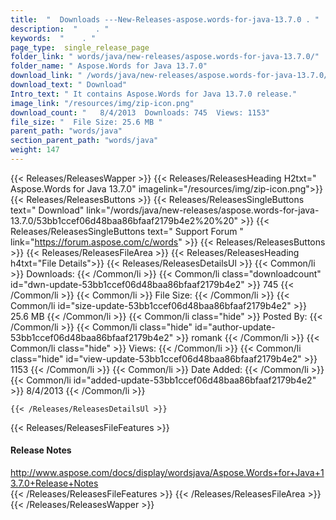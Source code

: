 ```yaml
---
title:  "  Downloads ---New-Releases-aspose.words-for-java-13.7.0 . " 
description:  "    . " 
keywords:  "    . " 
page_type:  single_release_page
folder_link: " words/java/new-releases/aspose.words-for-java-13.7.0/"
folder_name: " Aspose.Words for Java 13.7.0"
download_link: " /words/java/new-releases/aspose.words-for-java-13.7.0/53bb1ccef06d48baa86bfaaf2179b4e2"
download_text: " Download"
Intro_text: " It contains Aspose.Words for Java 13.7.0 release."
image_link: "/resources/img/zip-icon.png"
download_count: "   8/4/2013  Downloads: 745  Views: 1153"
file_size: "  File Size: 25.6 MB "
parent_path: "words/java"
section_parent_path: "words/java"
weight: 147 
---
```


{{< Releases/ReleasesWapper >}}
  {{< Releases/ReleasesHeading H2txt=" Aspose.Words for Java 13.7.0" imagelink="/resources/img/zip-icon.png">}}
  {{< Releases/ReleasesButtons >}}
    {{< Releases/ReleasesSingleButtons text=" Download" link="/words/java/new-releases/aspose.words-for-java-13.7.0/53bb1ccef06d48baa86bfaaf2179b4e2%20%20" >}}
    {{< Releases/ReleasesSingleButtons text=" Support Forum " link="https://forum.aspose.com/c/words" >}}
  {{< Releases/ReleasesButtons >}}
  {{< Releases/ReleasesFileArea >}}
    {{< Releases/ReleasesHeading h4txt="File Details">}}
    {{< Releases/ReleasesDetailsUl >}}
            {{< Common/li  >}} Downloads: {{< /Common/li >}} 
      {{< Common/li class="downloadcount" id="dwn-update-53bb1ccef06d48baa86bfaaf2179b4e2" >}} 745 {{< /Common/li >}} 
      {{< Common/li  >}} File Size: {{< /Common/li >}} 
      {{< Common/li id="size-update-53bb1ccef06d48baa86bfaaf2179b4e2" >}} 25.6 MB {{< /Common/li >}} 
      {{< Common/li  class="hide" >}} Posted By: {{< /Common/li >}} 
      {{< Common/li class="hide" id="author-update-53bb1ccef06d48baa86bfaaf2179b4e2" >}} romank {{< /Common/li >}} 
      {{< Common/li class="hide"  >}} Views: {{< /Common/li >}} 
      {{< Common/li class="hide" id="view-update-53bb1ccef06d48baa86bfaaf2179b4e2" >}} 1153 {{< /Common/li >}} 
      {{< Common/li  >}} Date Added: {{< /Common/li >}} 
      {{< Common/li id="added-update-53bb1ccef06d48baa86bfaaf2179b4e2" >}} 8/4/2013 {{< /Common/li >}} 

    {{< /Releases/ReleasesDetailsUl >}}

  {{< Releases/ReleasesFileFeatures >}}
      <h4>Release Notes</h4><div><a href="http://www.aspose.com/docs/display/wordsjava/Aspose.Words+for+Java+13.7.0+Release+Notes">http://www.aspose.com/docs/display/wordsjava/Aspose.Words+for+Java+13.7.0+Release+Notes</a></div>
  {{< /Releases/ReleasesFileFeatures >}}
 {{< /Releases/ReleasesFileArea >}}
{{< /Releases/ReleasesWapper >}}


